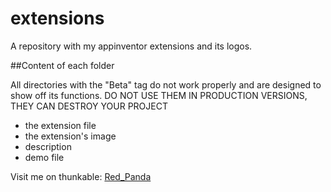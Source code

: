 # extensions

A repository with my appinventor extensions and its logos.


##Content of each folder

All directories with the "Beta" tag do not work properly and are designed to show off its functions.
DO NOT USE THEM IN PRODUCTION VERSIONS, THEY CAN DESTROY YOUR PROJECT

* the extension file
* the extension's image
* description
* demo file

Visit me on thunkable: [Red_Panda](https://community.thunkable.com/u/Red_Panda/summary "@Red_Panda")